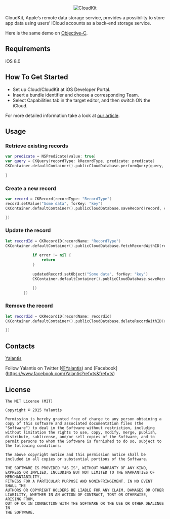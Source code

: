 
<p align="center" >
  <img src="https://github.com/Yalantis/CloudKit-Demo.Swift/blob/master/CloudKit-Swift.png" alt="CloudKit" title="CloudKit">
</p>

CloudKit, Apple’s remote data storage service, provides a possibility to store app data using users’ iCloud accounts as a back-end storage service.

Here is the same demo on [Objective-C](https://github.com/Yalantis/CloudKit-Demo.Objective-C).

## Requirements
iOS 8.0

## How To Get Started

- Set up Cloud/CloudKit at iOS Developer Portal.
- Insert a bundle identifier and choose a corresponding Team.
- Select Capabilities tab in the target editor, and then switch ON the iCloud.

For more detailed information take a look at [our article](http://yalantis.com/blog/work-cloudkit/).

## Usage

### Retrieve existing records
```swift
var predicate = NSPredicate(value: true)
var query = CKQuery(recordType: kRecordType, predicate: predicate)
CKContainer.defaultContainer().publicCloudDatabase.performQuery(query, inZoneWithID: nil) { (records, error) -> Void in
  
}
```
### Create a new record
```swift
var record = CKRecord(recordType: "RecordType")
record.setValue("Some data", forKey: "key")
CKContainer.defaultContainer().publicCloudDatabase.saveRecord(record, completionHandler: { (savedRecord: CKRecord!, error: NSError!) -> Void in

})
```

### Update the record
```swift
let recordId = CKRecordID(recordName: "RecordType")
CKContainer.defaultContainer().publicCloudDatabase.fetchRecordWithID(recordId, completionHandler: { (updatedRecord: CKRecord!, error: NSError!) -> Void in
            
            if error != nil {
                return
            }
            
            updatedRecord.setObject("Some data", forKey: "key")
            CKContainer.defaultContainer().publicCloudDatabase.saveRecord(updatedRecord, completionHandler: { (savedRecord: CKRecord!, error: NSError!) -> Void in

            })
        })
```
### Remove the record
```swift
let recordId = CKRecordID(recordName: recordId)
CKContainer.defaultContainer().publicCloudDatabase.deleteRecordWithID(recordId, completionHandler: { (deletedRecordId: CKRecordID!, error: NSError!) -> Void in

})
```

## Contacts

[Yalantis](http://yalantis.com)

Follow Yalantis on Twitter ([@Yalantis](https://twitter.com/yalantis)) and [Facebook] (https://www.facebook.com/Yalantis?ref=ts&fref=ts)

## License

    The MIT License (MIT)

    Copyright © 2015 Yalantis

    Permission is hereby granted free of charge to any person obtaining a copy of this software and associated documentation files (the "Software") to deal in the Software without restriction, including without limitation the rights to use, copy, modify, merge, publish, distribute, sublicense, and/or sell copies of the Software, and to permit persons to whom the Software is furnished to do so, subject to the following conditions:

    The above copyright notice and this permission notice shall be included in all copies or substantial portions of the Software.

    THE SOFTWARE IS PROVIDED "AS IS", WITHOUT WARRANTY OF ANY KIND, EXPRESS OR IMPLIED, INCLUDING BUT NOT LIMITED TO THE WARRANTIES OF MERCHANTABILITY,
    FITNESS FOR A PARTICULAR PURPOSE AND NONINFRINGEMENT. IN NO EVENT SHALL THE
    AUTHORS OR COPYRIGHT HOLDERS BE LIABLE FOR ANY CLAIM, DAMAGES OR OTHER
    LIABILITY, WHETHER IN AN ACTION OF CONTRACT, TORT OR OTHERWISE, ARISING FROM,
    OUT OF OR IN CONNECTION WITH THE SOFTWARE OR THE USE OR OTHER DEALINGS IN
    THE SOFTWARE.
    
